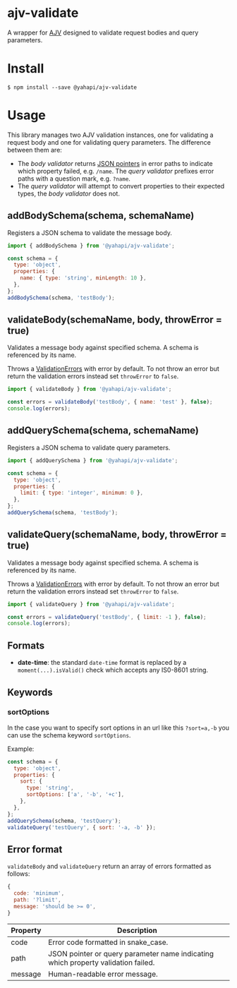 # ajv-validate

A wrapper for [AJV](https://github.com/epoberezkin/ajv) designed to validate request bodies and query parameters.

# Install

```
$ npm install --save @yahapi/ajv-validate
```

# Usage

This library manages two AJV validation instances, one for validating a request body and one for validating query parameters. The difference between them are:

- The *body validator* returns [JSON pointers](https://tools.ietf.org/html/rfc6901) in error paths to indicate which property failed, e.g. `/name`. The *query validator* prefixes error paths with a question mark, e.g. `?name`.
- The *query validator* will attempt to convert properties to their expected types, the *body validator* does not.

## addBodySchema(schema, schemaName)

Registers a JSON schema to validate the message body.

```js
import { addBodySchema } from '@yahapi/ajv-validate';

const schema = {
  type: 'object',
  properties: {
    name: { type: 'string', minLength: 10 },
  },
};
addBodySchema(schema, 'testBody');

```

## validateBody(schemaName, body, throwError = true)

Validates a message body against specified schema. A schema is referenced by its name.

Throws a [ValidationErrors](https://github.com/yahapi/errors) with error by default. To not throw an error but return the validation errors instead set `throwError` to `false`.

```js
import { validateBody } from '@yahapi/ajv-validate';

const errors = validateBody('testBody', { name: 'test' }, false);
console.log(errors);
```

## addQuerySchema(schema, schemaName)

Registers a JSON schema to validate query parameters.

```js
import { addQuerySchema } from '@yahapi/ajv-validate';

const schema = {
  type: 'object',
  properties: {
    limit: { type: 'integer', minimum: 0 },
  },
};
addQuerySchema(schema, 'testBody');
```

## validateQuery(schemaName, body, throwError = true)

Validates a message body against specified schema. A schema is referenced by its name.

Throws a [ValidationErrors](https://github.com/yahapi/errors) with error by default. To not throw an error but return the validation errors instead set `throwError` to `false`.

```js
import { validateQuery } from '@yahapi/ajv-validate';

const errors = validateQuery('testBody', { limit: -1 }, false);
console.log(errors);
```

## Formats

- **date-time**: the standard `date-time` format is replaced by a `moment(...).isValid()` check which accepts any IS0-8601 string.

## Keywords

### sortOptions

In the case you want to specify sort options in an url like this `?sort=a,-b` you can use the schema keyword `sortOptions`.

Example:
```js
const schema = {
  type: 'object',
  properties: {
    sort: {
      type: 'string',
      sortOptions: ['a', '-b', '+c'],
    },
  },
};
addQuerySchema(schema, 'testQuery');
validateQuery('testQuery', { sort: '-a, -b' });
```

## Error format

`validateBody` and `validateQuery` return an array of errors formatted as follows:

```js
{
  code: 'minimum',
  path: '?limit',
  message: 'should be >= 0',
}
```

Property | Description
---------|------------------------
code     | Error code formatted in snake_case.
path     | JSON pointer or query parameter name indicating which property validation failed.
message  | Human-readable error message.
